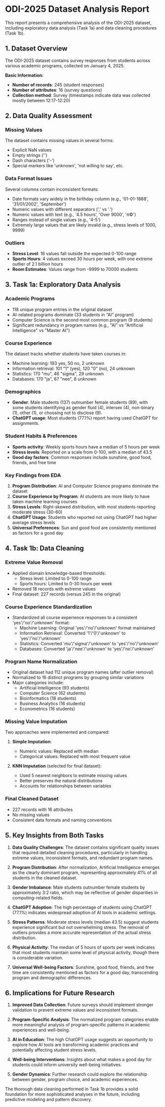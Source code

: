 # ODI-2025 Dataset Analysis Report

This report presents a comprehensive analysis of the ODI-2025 dataset, including exploratory data analysis (Task 1a) and data cleaning procedures (Task 1b).

## 1. Dataset Overview

The ODI-2025 dataset contains survey responses from students across various academic programs, collected on January 4, 2025.

**Basic Information:**
- **Number of records**: 245 (student responses)
- **Number of attributes**: 16 (survey questions)
- **Collection method**: Survey (timestamps indicate data was collected mostly between 12:17-12:20)

## 2. Data Quality Assessment

### Missing Values
The dataset contains missing values in several forms:
- Explicit NaN values
- Empty strings ('')
- Dash characters ('-')
- Special markers like 'unknown', 'not willing to say', etc.

### Data Format Issues
Several columns contain inconsistent formats:
- Date formats vary widely in the birthday column (e.g., '01-01-1888', '31/01/2002', 'September')
- Numeric values with different separators (',' vs '.')
- Numeric values with text (e.g., '4.5 hours', 'Over 9000', 'π©')
- Ranges instead of single values (e.g., '4-5')
- Extremely large values that are likely invalid (e.g., stress levels of 1000, 9999)

### Outliers
- **Stress Level**: 16 values fall outside the expected 0-100 range
- **Sports Hours**: 4 values exceed 30 hours per week, with one extreme outlier of 2.1 billion hours
- **Room Estimates**: Values range from -9999 to 70000 students

## 3. Task 1a: Exploratory Data Analysis

### Academic Programs
- 118 unique program entries in the original dataset
- AI-related programs dominate (33 students in "AI" program)
- Computer Science is the second most common program (9 students)
- Significant redundancy in program names (e.g., "AI" vs "Artificial Intelligence" vs "Master AI")

### Course Experience
The dataset tracks whether students have taken courses in:
- Machine learning: 193 yes, 50 no, 2 unknown
- Information retrieval: 101 "1" (yes), 120 "0" (no), 24 unknown
- Statistics: 170 "mu", 46 "sigma", 29 unknown
- Databases: 170 "ja", 67 "nee", 8 unknown

### Demographics
- **Gender**: Male students (137) outnumber female students (89), with some students identifying as gender fluid (4), intersex (4), non-binary (1), other (1), or choosing not to disclose (9).
- **ChatGPT usage**: Most students (77.1%) report having used ChatGPT for assignments.

### Student Habits & Preferences
- **Sports activity**: Weekly sports hours have a median of 5 hours per week
- **Stress levels**: Reported on a scale from 0-100, with a median of 43.5
- **Good day factors**: Common responses include sunshine, good food, friends, and free time

### Key Findings from EDA
1. **Program Distribution**: AI and Computer Science programs dominate the dataset
2. **Course Experience by Program**: AI students are more likely to have taken machine learning courses
3. **Stress Levels**: Right-skewed distribution, with most students reporting moderate stress (30-60)
4. **ChatGPT Usage**: Students who reported not using ChatGPT had higher average stress levels
5. **Universal Preferences**: Sun and good food are consistently mentioned as factors for a good day

## 4. Task 1b: Data Cleaning

### Extreme Value Removal
- Applied domain knowledge-based thresholds:
  - Stress level: Limited to 0-100 range
  - Sports hours: Limited to 0-30 hours per week
- Removed 18 records with extreme values
- Final dataset: 227 records (versus 245 in the original)

### Course Experience Standardization
- Standardized all course experience responses to a consistent 'yes'/'no'/'unknown' format:
  - Machine Learning: Original 'yes'/'no'/'unknown' format maintained
  - Information Retrieval: Converted '1'/'0'/'unknown' to 'yes'/'no'/'unknown'
  - Statistics: Converted 'mu'/'sigma'/'unknown' to 'yes'/'no'/'unknown'
  - Databases: Converted 'ja'/'nee'/'unknown' to 'yes'/'no'/'unknown'

### Program Name Normalization
- Original dataset had 112 unique program names (after outlier removal)
- Normalized to 16 distinct programs by grouping similar variations
- Major categories include:
  - Artificial Intelligence (93 students)
  - Computer Science (62 students)
  - Bioinformatics (18 students)
  - Business Analytics (16 students)
  - Econometrics (16 students)

### Missing Value Imputation
Two approaches were implemented and compared:
1. **Simple Imputation**:
   - Numeric values: Replaced with median
   - Categorical values: Replaced with most frequent value

2. **KNN Imputation** (selected for final dataset):
   - Used 5 nearest neighbors to estimate missing values
   - Better preserves the natural distributions
   - Accounts for relationships between variables

### Final Cleaned Dataset
- 227 records with 16 attributes
- No missing values
- Consistent data formats and naming conventions

## 5. Key Insights from Both Tasks

1. **Data Quality Challenges**: The dataset contains significant quality issues that required detailed cleaning procedures, particularly in handling extreme values, inconsistent formats, and redundant program names.

2. **Program Distribution**: After normalization, Artificial Intelligence emerges as the clearly dominant program, representing approximately 41% of all students in the cleaned dataset.

3. **Gender Imbalance**: Male students outnumber female students by approximately 3:2 ratio, which may be reflective of gender disparities in computing-related fields.

4. **ChatGPT Adoption**: The high percentage of students using ChatGPT (77.1%) indicates widespread adoption of AI tools in academic settings.

5. **Stress Patterns**: Moderate stress levels (median 43.5) suggest students experience significant but not overwhelming stress. The removal of outliers provides a more accurate representation of the actual stress distribution.

6. **Physical Activity**: The median of 5 hours of sports per week indicates that most students maintain some level of physical activity, though there is considerable variation.

7. **Universal Well-being Factors**: Sunshine, good food, friends, and free time are consistently mentioned as factors for a good day, transcending program and demographic differences.

## 6. Implications for Future Research

1. **Improved Data Collection**: Future surveys should implement stronger validation to prevent extreme values and inconsistent formats.

2. **Program-Specific Analysis**: The normalized program categories enable more meaningful analysis of program-specific patterns in academic experiences and well-being.

3. **AI in Education**: The high ChatGPT usage suggests an opportunity to explore how AI tools are transforming academic practices and potentially affecting student stress levels.

4. **Well-being Interventions**: Insights about what makes a good day for students could inform university well-being initiatives.

5. **Gender Dynamics**: Further research could explore the relationship between gender, program choice, and academic experiences.

The thorough data cleaning performed in Task 1b provides a solid foundation for more sophisticated analyses in the future, including predictive modeling and pattern discovery. 